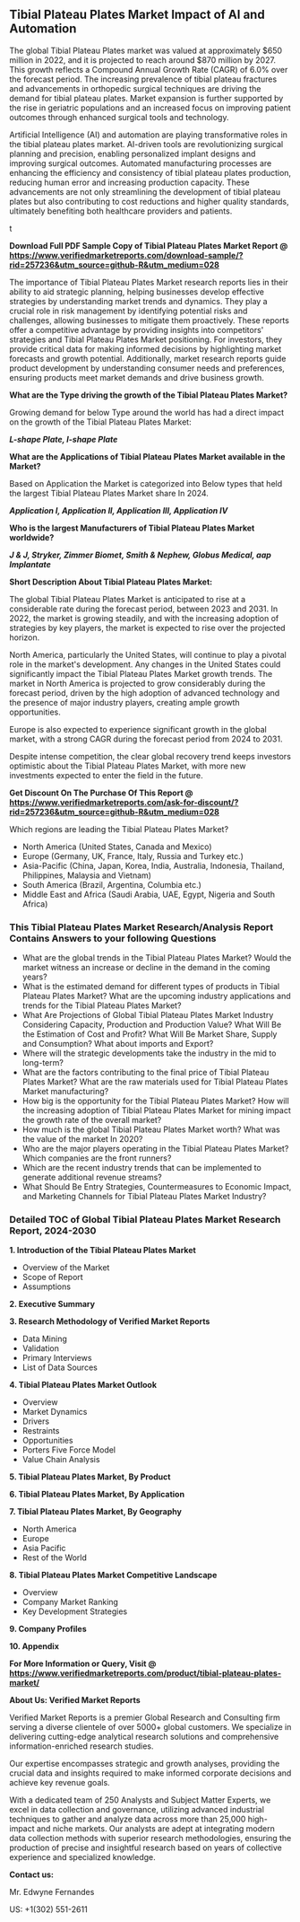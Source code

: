 <h2>Tibial Plateau Plates Market Impact of AI and Automation</h2><p>The global Tibial Plateau Plates market was valued at approximately $650 million in 2022, and it is projected to reach around $870 million by 2027. This growth reflects a Compound Annual Growth Rate (CAGR) of 6.0% over the forecast period. The increasing prevalence of tibial plateau fractures and advancements in orthopedic surgical techniques are driving the demand for tibial plateau plates. Market expansion is further supported by the rise in geriatric populations and an increased focus on improving patient outcomes through enhanced surgical tools and technology.</p><p>Artificial Intelligence (AI) and automation are playing transformative roles in the tibial plateau plates market. AI-driven tools are revolutionizing surgical planning and precision, enabling personalized implant designs and improving surgical outcomes. Automated manufacturing processes are enhancing the efficiency and consistency of tibial plateau plates production, reducing human error and increasing production capacity. These advancements are not only streamlining the development of tibial plateau plates but also contributing to cost reductions and higher quality standards, ultimately benefiting both healthcare providers and patients.</p>t</p><p id="" class=""><strong>Download Full PDF Sample Copy of Tibial Plateau Plates Market Report @ <a href="https://www.verifiedmarketreports.com/download-sample/?rid=257236&utm_source=github-R&utm_medium=028" target="_blank">https://www.verifiedmarketreports.com/download-sample/?rid=257236&utm_source=github-R&utm_medium=028</a></strong></p><p>The importance of&nbsp;Tibial Plateau Plates Market research reports lies in their ability to aid strategic planning, helping businesses develop effective strategies by understanding market trends and dynamics. They play a crucial role in risk management by identifying potential risks and challenges, allowing businesses to mitigate them proactively. These reports offer a competitive advantage by providing insights into competitors' strategies and Tibial Plateau Plates Market positioning. For investors, they provide critical data for making informed decisions by highlighting market forecasts and growth potential. Additionally, market research reports guide product development by understanding consumer needs and preferences, ensuring products meet market demands and drive business growth.</p><p><strong>What are the&nbsp;Type driving the growth of the Tibial Plateau Plates Market?</strong></p><p id="" class="">Growing demand for below Type around the world has had a direct impact on the growth of the Tibial Plateau Plates Market:</p><em><strong>L-shape Plate, I-shape Plate</strong></em></p><strong>What are the&nbsp;Applications&nbsp;of Tibial Plateau Plates Market available in the Market?</strong></p><p id="" class="">Based on Application the Market is categorized into Below types that held the largest Tibial Plateau Plates Market share In 2024.</p><em><strong>Application I, Application II, Application III, Application IV</strong></em></p><strong>Who is the largest Manufacturers of Tibial Plateau Plates Market worldwide?</strong></p><p><em><strong>J & J, Stryker, Zimmer Biomet, Smith & Nephew, Globus Medical, aap Implantate</strong></em></p><p id="" class=""><strong>Short Description About Tibial Plateau Plates Market:</strong></p><p>The global Tibial Plateau Plates Market is anticipated to rise at a considerable rate during the forecast period, between 2023 and 2031. In 2022, the market is growing steadily, and with the increasing adoption of strategies by key players, the market is expected to rise over the projected horizon.</p><p>North America, particularly the United States, will continue to play a pivotal role in the market's development. Any changes in the United States could significantly impact the Tibial Plateau Plates Market growth trends. The market in North America is projected to grow considerably during the forecast period, driven by the high adoption of advanced technology and the presence of major industry players, creating ample growth opportunities.</p><p>Europe is also expected to experience significant growth in the global market, with a strong CAGR during the forecast period from 2024 to 2031.</p><p>Despite intense competition, the clear global recovery trend keeps investors optimistic about the Tibial Plateau Plates Market, with more new investments expected to enter the field in the future.</p><p id="" class=""><strong>Get Discount On The Purchase Of This Report @ <a href="https://www.verifiedmarketreports.com/ask-for-discount/?rid=257236&utm_source=github-R&utm_medium=028" target="_blank">https://www.verifiedmarketreports.com/ask-for-discount/?rid=257236&utm_source=github-R&utm_medium=028</a></strong></p>Which regions are leading the Tibial Plateau Plates Market?</p><ul><li>North America (United States, Canada and Mexico)</li><li>Europe (Germany, UK, France, Italy, Russia and Turkey etc.)</li><li>Asia-Pacific (China, Japan, Korea, India, Australia, Indonesia, Thailand, Philippines, Malaysia and Vietnam)</li><li>South America (Brazil, Argentina, Columbia etc.)</li><li>Middle East and Africa (Saudi Arabia, UAE, Egypt, Nigeria and South Africa)</li></ul><h3 id="" class="">This Tibial Plateau Plates Market Research/Analysis Report Contains Answers to your following Questions</h3><ul><li>What are the global trends in the Tibial Plateau Plates Market? Would the market witness an increase or decline in the demand in the coming years?</li><li>What is the estimated demand for different types of products in Tibial Plateau Plates Market? What are the upcoming industry applications and trends for the Tibial Plateau Plates Market?</li><li>What Are Projections of Global Tibial Plateau Plates Market Industry Considering Capacity, Production and Production Value? What Will Be the Estimation of Cost and Profit? What Will Be Market Share, Supply and Consumption? What about imports and Export?</li><li>Where will the strategic developments take the industry in the mid to long-term?</li><li>What are the factors contributing to the final price of Tibial Plateau Plates Market? What are the raw materials used for Tibial Plateau Plates Market manufacturing?</li><li>How big is the opportunity for the Tibial Plateau Plates Market? How will the increasing adoption of Tibial Plateau Plates Market for mining impact the growth rate of the overall market?</li><li>How much is the global Tibial Plateau Plates Market worth? What was the value of the market In 2020?</li><li>Who are the major players operating in the Tibial Plateau Plates Market? Which companies are the front runners?</li><li>Which are the recent industry trends that can be implemented to generate additional revenue streams?</li><li>What Should Be Entry Strategies, Countermeasures to Economic Impact, and Marketing Channels for Tibial Plateau Plates Market Industry?</li></ul><h3 id="" class="">Detailed TOC of Global Tibial Plateau Plates Market Research Report, 2024-2030</h3><p id="" class=""><strong>1. Introduction of the Tibial Plateau Plates Market</strong></p><ul><li>Overview of the Market</li><li>Scope of Report</li><li>Assumptions</li></ul><p id="" class=""><strong>2. Executive Summary</strong></p><p id="" class=""><strong>3. Research Methodology of Verified Market Reports</strong></p><ul><li>Data Mining</li><li>Validation</li><li>Primary Interviews</li><li>List of Data Sources</li></ul><p id="" class=""><strong>4. Tibial Plateau Plates Market Outlook</strong></p><ul><li>Overview</li><li>Market Dynamics</li><li>Drivers</li><li>Restraints</li><li>Opportunities</li><li>Porters Five Force Model</li><li>Value Chain Analysis</li></ul><p id="" class=""><strong>5. Tibial Plateau Plates Market, By Product</strong></p><p id="" class=""><strong>6. Tibial Plateau Plates Market, By Application</strong></p><p id="" class=""><strong>7. Tibial Plateau Plates Market, By Geography</strong></p><ul><li>North America</li><li>Europe</li><li>Asia Pacific</li><li>Rest of the World</li></ul><p id="" class=""><strong>8. Tibial Plateau Plates Market Competitive Landscape</strong></p><ul><li>Overview</li><li>Company Market Ranking</li><li>Key Development Strategies</li></ul><p id="" class=""><strong>9. Company Profiles</strong></p><p id="" class=""><strong>10. Appendix</strong></p><p id="" class=""><strong>For More Information or Query, Visit @ <a href="https://www.verifiedmarketreports.com/product/tibial-plateau-plates-market/" target="_blank">https://www.verifiedmarketreports.com/product/tibial-plateau-plates-market/</a></strong></p><p id="" class=""><strong>About Us: Verified Market Reports</strong></p><p id="" class="">Verified Market Reports is a premier Global Research and Consulting firm serving a diverse clientele of over 5000+ global customers. We specialize in delivering cutting-edge analytical research solutions and comprehensive information-enriched research studies.</p><p id="" class="">Our expertise encompasses strategic and growth analyses, providing the crucial data and insights required to make informed corporate decisions and achieve key revenue goals.</p><p id="" class="">With a dedicated team of 250 Analysts and Subject Matter Experts, we excel in data collection and governance, utilizing advanced industrial techniques to gather and analyze data across more than 25,000 high-impact and niche markets. Our analysts are adept at integrating modern data collection methods with superior research methodologies, ensuring the production of precise and insightful research based on years of collective experience and specialized knowledge.</p><p id="" class=""><strong>Contact us:</strong></p><p id="" class="">Mr. Edwyne Fernandes</p><p id="" class="">US: +1(302) 551-2611</p>